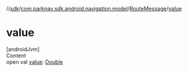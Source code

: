 //[sdk](../../../index.md)/[com.parknav.sdk.android.navigation.model](../index.md)/[RouteMessage](index.md)/[value](value.md)



# value  
[androidJvm]  
Content  
open val [value](value.md): [Double](https://kotlinlang.org/api/latest/jvm/stdlib/kotlin/-double/index.html)  




